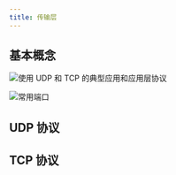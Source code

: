 ```yaml
---
title: 传输层
---
```


## 基本概念

![使用 UDP 和 TCP 的典型应用和应用层协议](https://cdn.dwj601.cn/images/20250613095315343.png)

![常用端口](https://cdn.dwj601.cn/images/20250613095338139.png)

## UDP 协议

## TCP 协议
